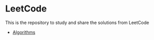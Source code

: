 # LeetCode
This is the repository to study and share the solutions from LeetCode

* [Algorithms][algorithms]

[algorithms]: https://github.com/jsong00505/LeetCode/tree/master/Algorithms
